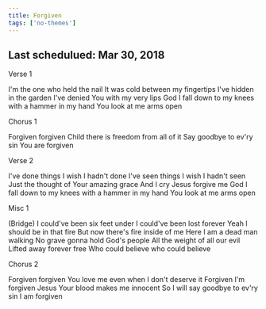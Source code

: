 ```yaml
---
title: Forgiven
tags: ['no-themes']
---
```


## Last schedulued: Mar 30, 2018          

Verse 1

I'm the one who held the nail
It was cold between my fingertips
I've hidden in the garden
I've denied You with my very lips
God I fall down to my knees with a hammer in my hand
You look at me arms open

Chorus 1

Forgiven forgiven
Child there is freedom from all of it
Say goodbye to ev'ry sin
You are forgiven

Verse 2

I've done things I wish I hadn't done
I've seen things I wish I hadn't seen
Just the thought of Your amazing grace
And I cry Jesus forgive me
God I fall down to my knees with a hammer in my hand
You look at me arms open

Misc 1

(Bridge)
I could've been six feet under
I could've been lost forever
Yeah I should be in that fire
But now there's fire inside of me
Here I am a dead man walking
No grave gonna hold God's people
All the weight of all our evil
Lifted away forever free
Who could believe who could believe

Chorus 2

Forgiven forgiven
You love me even when I don't deserve it
Forgiven I'm forgiven
Jesus Your blood makes me innocent
So I will say goodbye to ev'ry sin
I am forgiven
